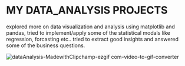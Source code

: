 # MY DATA_ANALYSIS PROJECTS
explored more on data visualization and analysis using matplotlib and pandas,
tried to implement/apply some of the statistical modals like regression, forcasting etc..
tried to extract good insights and answered some of the business questions.

![dataAnalysis-MadewithClipchamp-ezgif com-video-to-gif-converter](https://github.com/NAGSnag/DATA_ANALYSIS/assets/83633412/6c5fdfa7-6632-4f02-b1d4-658ef2edf6e3)
